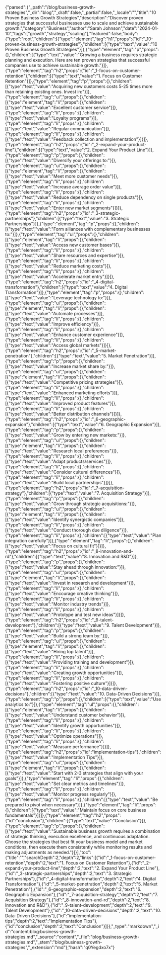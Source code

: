 {"parsed":{"_path":"/blog/business-growth-strategies","_dir":"blog","_draft":false,"_partial":false,"_locale":"","title":"10 Proven Business Growth Strategies","description":"Discover proven strategies that successful businesses use to scale and achieve sustainable growth.","category":"Business","author":"Sarah Johnson","date":"2024-01-10","tags":["growth","strategy","scaling"],"featured":false,"body":{"type":"root","children":[{"type":"element","tag":"h1","props":{"id":"_10-proven-business-growth-strategies"},"children":[{"type":"text","value":"10 Proven Business Growth Strategies"}]},{"type":"element","tag":"p","props":{},"children":[{"type":"text","value":"Growing a business requires strategic planning and execution. Here are ten proven strategies that successful companies use to achieve sustainable growth."}]},{"type":"element","tag":"h2","props":{"id":"_1-focus-on-customer-retention"},"children":[{"type":"text","value":"1. Focus on Customer Retention"}]},{"type":"element","tag":"p","props":{},"children":[{"type":"text","value":"Acquiring new customers costs 5-25 times more than retaining existing ones. Invest in:"}]},{"type":"element","tag":"ul","props":{},"children":[{"type":"element","tag":"li","props":{},"children":[{"type":"text","value":"Excellent customer service"}]},{"type":"element","tag":"li","props":{},"children":[{"type":"text","value":"Loyalty programs"}]},{"type":"element","tag":"li","props":{},"children":[{"type":"text","value":"Regular communication"}]},{"type":"element","tag":"li","props":{},"children":[{"type":"text","value":"Feedback collection and implementation"}]}]},{"type":"element","tag":"h2","props":{"id":"_2-expand-your-product-line"},"children":[{"type":"text","value":"2. Expand Your Product Line"}]},{"type":"element","tag":"p","props":{},"children":[{"type":"text","value":"Diversify your offerings to:"}]},{"type":"element","tag":"ul","props":{},"children":[{"type":"element","tag":"li","props":{},"children":[{"type":"text","value":"Meet more customer needs"}]},{"type":"element","tag":"li","props":{},"children":[{"type":"text","value":"Increase average order value"}]},{"type":"element","tag":"li","props":{},"children":[{"type":"text","value":"Reduce dependency on single products"}]},{"type":"element","tag":"li","props":{},"children":[{"type":"text","value":"Enter new market segments"}]}]},{"type":"element","tag":"h2","props":{"id":"_3-strategic-partnerships"},"children":[{"type":"text","value":"3. Strategic Partnerships"}]},{"type":"element","tag":"p","props":{},"children":[{"type":"text","value":"Form alliances with complementary businesses to:"}]},{"type":"element","tag":"ul","props":{},"children":[{"type":"element","tag":"li","props":{},"children":[{"type":"text","value":"Access new customer bases"}]},{"type":"element","tag":"li","props":{},"children":[{"type":"text","value":"Share resources and expertise"}]},{"type":"element","tag":"li","props":{},"children":[{"type":"text","value":"Reduce marketing costs"}]},{"type":"element","tag":"li","props":{},"children":[{"type":"text","value":"Accelerate market entry"}]}]},{"type":"element","tag":"h2","props":{"id":"_4-digital-transformation"},"children":[{"type":"text","value":"4. Digital Transformation"}]},{"type":"element","tag":"p","props":{},"children":[{"type":"text","value":"Leverage technology to:"}]},{"type":"element","tag":"ul","props":{},"children":[{"type":"element","tag":"li","props":{},"children":[{"type":"text","value":"Automate processes"}]},{"type":"element","tag":"li","props":{},"children":[{"type":"text","value":"Improve efficiency"}]},{"type":"element","tag":"li","props":{},"children":[{"type":"text","value":"Enhance customer experience"}]},{"type":"element","tag":"li","props":{},"children":[{"type":"text","value":"Access global markets"}]}]},{"type":"element","tag":"h2","props":{"id":"_5-market-penetration"},"children":[{"type":"text","value":"5. Market Penetration"}]},{"type":"element","tag":"p","props":{},"children":[{"type":"text","value":"Increase market share by:"}]},{"type":"element","tag":"ul","props":{},"children":[{"type":"element","tag":"li","props":{},"children":[{"type":"text","value":"Competitive pricing strategies"}]},{"type":"element","tag":"li","props":{},"children":[{"type":"text","value":"Enhanced marketing efforts"}]},{"type":"element","tag":"li","props":{},"children":[{"type":"text","value":"Improved product features"}]},{"type":"element","tag":"li","props":{},"children":[{"type":"text","value":"Better distribution channels"}]}]},{"type":"element","tag":"h2","props":{"id":"_6-geographic-expansion"},"children":[{"type":"text","value":"6. Geographic Expansion"}]},{"type":"element","tag":"p","props":{},"children":[{"type":"text","value":"Grow by entering new markets:"}]},{"type":"element","tag":"ul","props":{},"children":[{"type":"element","tag":"li","props":{},"children":[{"type":"text","value":"Research local preferences"}]},{"type":"element","tag":"li","props":{},"children":[{"type":"text","value":"Adapt products/services"}]},{"type":"element","tag":"li","props":{},"children":[{"type":"text","value":"Consider cultural differences"}]},{"type":"element","tag":"li","props":{},"children":[{"type":"text","value":"Build local partnerships"}]}]},{"type":"element","tag":"h2","props":{"id":"_7-acquisition-strategy"},"children":[{"type":"text","value":"7. Acquisition Strategy"}]},{"type":"element","tag":"p","props":{},"children":[{"type":"text","value":"Grow through strategic acquisitions:"}]},{"type":"element","tag":"ul","props":{},"children":[{"type":"element","tag":"li","props":{},"children":[{"type":"text","value":"Identify synergistic companies"}]},{"type":"element","tag":"li","props":{},"children":[{"type":"text","value":"Conduct thorough due diligence"}]},{"type":"element","tag":"li","props":{},"children":[{"type":"text","value":"Plan integration carefully"}]},{"type":"element","tag":"li","props":{},"children":[{"type":"text","value":"Focus on cultural fit"}]}]},{"type":"element","tag":"h2","props":{"id":"_8-innovation-and-rd"},"children":[{"type":"text","value":"8. Innovation and R&D"}]},{"type":"element","tag":"p","props":{},"children":[{"type":"text","value":"Stay ahead through innovation:"}]},{"type":"element","tag":"ul","props":{},"children":[{"type":"element","tag":"li","props":{},"children":[{"type":"text","value":"Invest in research and development"}]},{"type":"element","tag":"li","props":{},"children":[{"type":"text","value":"Encourage creative thinking"}]},{"type":"element","tag":"li","props":{},"children":[{"type":"text","value":"Monitor industry trends"}]},{"type":"element","tag":"li","props":{},"children":[{"type":"text","value":"Prototype and test new ideas"}]}]},{"type":"element","tag":"h2","props":{"id":"_9-talent-development"},"children":[{"type":"text","value":"9. Talent Development"}]},{"type":"element","tag":"p","props":{},"children":[{"type":"text","value":"Build a strong team by:"}]},{"type":"element","tag":"ul","props":{},"children":[{"type":"element","tag":"li","props":{},"children":[{"type":"text","value":"Hiring top talent"}]},{"type":"element","tag":"li","props":{},"children":[{"type":"text","value":"Providing training and development"}]},{"type":"element","tag":"li","props":{},"children":[{"type":"text","value":"Creating growth opportunities"}]},{"type":"element","tag":"li","props":{},"children":[{"type":"text","value":"Fostering positive culture"}]}]},{"type":"element","tag":"h2","props":{"id":"_10-data-driven-decisions"},"children":[{"type":"text","value":"10. Data-Driven Decisions"}]},{"type":"element","tag":"p","props":{},"children":[{"type":"text","value":"Use analytics to:"}]},{"type":"element","tag":"ul","props":{},"children":[{"type":"element","tag":"li","props":{},"children":[{"type":"text","value":"Understand customer behavior"}]},{"type":"element","tag":"li","props":{},"children":[{"type":"text","value":"Identify growth opportunities"}]},{"type":"element","tag":"li","props":{},"children":[{"type":"text","value":"Optimize operations"}]},{"type":"element","tag":"li","props":{},"children":[{"type":"text","value":"Measure performance"}]}]},{"type":"element","tag":"h2","props":{"id":"implementation-tips"},"children":[{"type":"text","value":"Implementation Tips"}]},{"type":"element","tag":"ul","props":{},"children":[{"type":"element","tag":"li","props":{},"children":[{"type":"text","value":"Start with 2-3 strategies that align with your goals"}]},{"type":"element","tag":"li","props":{},"children":[{"type":"text","value":"Set clear metrics and timelines"}]},{"type":"element","tag":"li","props":{},"children":[{"type":"text","value":"Monitor progress regularly"}]},{"type":"element","tag":"li","props":{},"children":[{"type":"text","value":"Be prepared to pivot when necessary"}]},{"type":"element","tag":"li","props":{},"children":[{"type":"text","value":"Maintain focus on core business fundamentals"}]}]},{"type":"element","tag":"h2","props":{"id":"conclusion"},"children":[{"type":"text","value":"Conclusion"}]},{"type":"element","tag":"p","props":{},"children":[{"type":"text","value":"Sustainable business growth requires a combination of strategic thinking, execution excellence, and continuous adaptation. Choose the strategies that best fit your business model and market conditions, then execute them consistently while monitoring results and making adjustments as needed."}]}],"toc":{"title":"","searchDepth":2,"depth":2,"links":[{"id":"_1-focus-on-customer-retention","depth":2,"text":"1. Focus on Customer Retention"},{"id":"_2-expand-your-product-line","depth":2,"text":"2. Expand Your Product Line"},{"id":"_3-strategic-partnerships","depth":2,"text":"3. Strategic Partnerships"},{"id":"_4-digital-transformation","depth":2,"text":"4. Digital Transformation"},{"id":"_5-market-penetration","depth":2,"text":"5. Market Penetration"},{"id":"_6-geographic-expansion","depth":2,"text":"6. Geographic Expansion"},{"id":"_7-acquisition-strategy","depth":2,"text":"7. Acquisition Strategy"},{"id":"_8-innovation-and-rd","depth":2,"text":"8. Innovation and R&D"},{"id":"_9-talent-development","depth":2,"text":"9. Talent Development"},{"id":"_10-data-driven-decisions","depth":2,"text":"10. Data-Driven Decisions"},{"id":"implementation-tips","depth":2,"text":"Implementation Tips"},{"id":"conclusion","depth":2,"text":"Conclusion"}]}},"_type":"markdown","_id":"content:blog:business-growth-strategies.md","_source":"content","_file":"blog/business-growth-strategies.md","_stem":"blog/business-growth-strategies","_extension":"md"},"hash":"q0Yegdxo7x"}